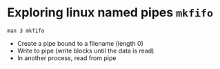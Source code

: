 # Exploring linux named pipes `mkfifo`

```
man 3 mkfifo
```

- Create a pipe bound to a filename (length 0)
- Write to pipe (write blocks until the data is read)
- In another process, read from pipe
